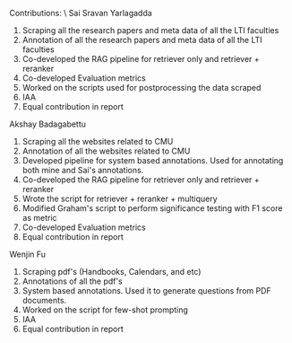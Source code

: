 Contributions: \\
Sai Sravan Yarlagadda  
1. Scraping all the research papers and meta data of all the LTI faculties
2. Annotation of all the research papers and meta data of all the LTI faculties
3. Co-developed the RAG pipeline for retriever only and retriever + reranker
4. Co-developed Evaluation metrics
5. Worked on the scripts used for postprocessing the data scraped
6. IAA
7. Equal contribution in report
   
Akshay Badagabettu
1. Scraping all the websites related to CMU
2. Annotation of all the websites related to CMU
3. Developed pipeline for system based annotations. Used for annotating both mine and Sai's annotations.
4. Co-developed the RAG pipeline for retriever only and retriever + reranker
5. Wrote the script for retriever + reranker + multiquery
6. Modified Graham's script to perform significance testing with F1 score as metric
7. Co-developed Evaluation metrics
8. Equal contribution in report

Wenjin Fu
1. Scraping pdf's (Handbooks, Calendars, and etc)
2. Annotations of all the pdf's
3. System based annotations. Used it to generate questions from PDF documents.
4. Worked on the script for few-shot prompting
5. IAA
6. Equal contribution in report
